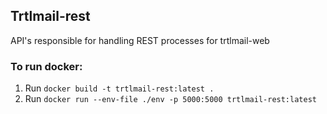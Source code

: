 ## Trtlmail-rest
API's responsible for handling REST processes for trtlmail-web

### To run docker:
1) Run `docker build -t trtlmail-rest:latest .`
2) Run `docker run --env-file ./env -p 5000:5000 trtlmail-rest:latest`
